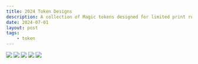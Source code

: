 ```yaml
---
title: 2024 Token Designs
description: A collection of Magic tokens designed for limited print run & giveaways.
date: 2024-07-01
layout: post
tags:
    - token
---
```


![](/img/visual-works/tokens-2024/food_token.png)
![](/img/visual-works/tokens-2024/clue.png)
![](/img/visual-works/tokens-2024/locked_door.png)
![](/img/visual-works/tokens-2024/pudding_pals.png)
![](/img/visual-works/tokens-2024/rock.png)